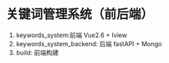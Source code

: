 # 关键词管理系统（前后端）

1. keywords_system:前端 Vue2.6 + Iview 
2. keywords_system_backend: 后端 fastAPI + Mongo
3. build: 前端构建